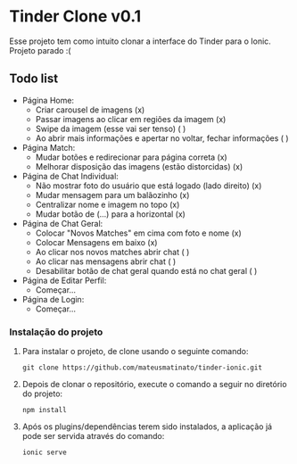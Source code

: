 # Tinder Clone v0.1

Esse projeto tem como intuito clonar a interface do Tinder para o Ionic. 
Projeto parado :(

## Todo list

* Página Home:
    * Criar carousel de imagens (x)
    * Passar imagens ao clicar em regiões da imagem (x)
    * Swipe da imagem (esse vai ser tenso) ( )
    * Ao abrir mais informações e apertar no voltar, fechar informações ( ) 
* Página Match:
    * Mudar botões e redirecionar para página correta (x)
    * Melhorar disposição das imagens (estão distorcidas) (x)
* Página de Chat Individual:
    * Não mostrar foto do usuário que está logado (lado direito) (x)
    * Mudar mensagem para um balãozinho (x)
    * Centralizar nome e imagem no topo (x)
    * Mudar botão de (...) para a horizontal (x)
* Página de Chat Geral:
    * Colocar "Novos Matches" em cima com foto e nome (x)
    * Colocar Mensagens em baixo (x)
    * Ao clicar nos novos matches abrir chat ( )
    * Ao clicar nas mensagens abrir chat ( )
    * Desabilitar botão de chat geral quando está no chat geral ( )
* Página de Editar Perfil:
    * Começar...
* Página de Login:
    * Começar...

### Instalação do projeto
1. Para instalar o projeto, de clone usando o seguinte comando:
    ```
    git clone https://github.com/mateusmatinato/tinder-ionic.git
    ```
2. Depois de clonar o repositório, execute o comando a seguir no diretório do projeto:
    ```
    npm install
    ```
3. Após os plugins/dependências terem sido instalados, a aplicação já pode ser servida através do comando:
    ```
    ionic serve
    ```
